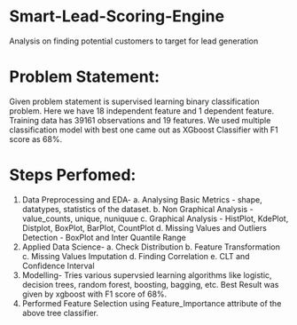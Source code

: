 # Smart-Lead-Scoring-Engine
Analysis on finding potential customers to target for lead generation

# Problem Statement:
Given problem statement is supervised learning binary classification problem. Here we have 18 independent feature and 1 dependent feature. Training data has 39161 observations and 19 features. We used multiple classification model with best one came out as XGboost Classifier with F1 score as 68%.

# Steps Perfomed:
1. Data Preprocessing and EDA-
    a. Analysing Basic Metrics - shape, datatypes, statistics of the dataset.
    b. Non Graphical Analysis - value_counts, unique, nuniquue
    c. Graphical Analysis - HistPlot, KdePlot, Distplot, BoxPlot, BarPlot, CountPlot
    d. Missing Values and Outliers Detection - BoxPlot and Inter Quantile Range
2. Applied Data Science-
    a. Check Distribution
    b. Feature Transformation
    c. Missing Values Imputation
    d. Finding Correlation
    e. CLT and Confidence Interval
3. Modelling-
    Tries various supervsied learning algorithms like logistic, decision trees, random forest, boosting, bagging, etc.
    Best Result was given by xgboost with F1 score of 68%.
4. Performed Feature Selection using Feature_Importance attribute of the above tree classifier.
